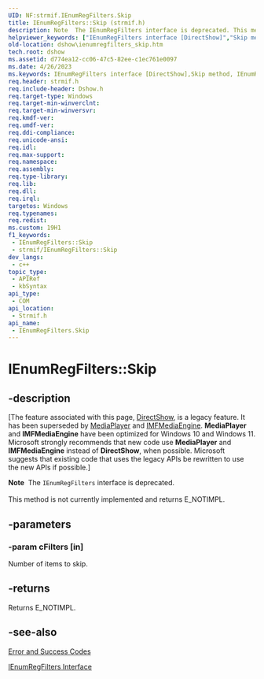 ```yaml
---
UID: NF:strmif.IEnumRegFilters.Skip
title: IEnumRegFilters::Skip (strmif.h)
description: Note  The IEnumRegFilters interface is deprecated. This method is not currently implemented and returns E_NOTIMPL. (IEnumRegFilters.Skip)
helpviewer_keywords: ["IEnumRegFilters interface [DirectShow]","Skip method","IEnumRegFilters.Skip","IEnumRegFilters::Skip","IEnumRegFiltersSkip","Skip","Skip method [DirectShow]","Skip method [DirectShow]","IEnumRegFilters interface","dshow.ienumregfilters_skip","strmif/IEnumRegFilters::Skip"]
old-location: dshow\ienumregfilters_skip.htm
tech.root: dshow
ms.assetid: d774ea12-cc06-47c5-82ee-c1ec761e0097
ms.date: 4/26/2023
ms.keywords: IEnumRegFilters interface [DirectShow],Skip method, IEnumRegFilters.Skip, IEnumRegFilters::Skip, IEnumRegFiltersSkip, Skip, Skip method [DirectShow], Skip method [DirectShow],IEnumRegFilters interface, dshow.ienumregfilters_skip, strmif/IEnumRegFilters::Skip
req.header: strmif.h
req.include-header: Dshow.h
req.target-type: Windows
req.target-min-winverclnt: 
req.target-min-winversvr: 
req.kmdf-ver: 
req.umdf-ver: 
req.ddi-compliance: 
req.unicode-ansi: 
req.idl: 
req.max-support: 
req.namespace: 
req.assembly: 
req.type-library: 
req.lib: 
req.dll: 
req.irql: 
targetos: Windows
req.typenames: 
req.redist: 
ms.custom: 19H1
f1_keywords:
 - IEnumRegFilters::Skip
 - strmif/IEnumRegFilters::Skip
dev_langs:
 - c++
topic_type:
 - APIRef
 - kbSyntax
api_type:
 - COM
api_location:
 - Strmif.h
api_name:
 - IEnumRegFilters.Skip
---
```


# IEnumRegFilters::Skip


## -description

\[The feature associated with this page, [DirectShow](/windows/win32/directshow/directshow), is a legacy feature. It has been superseded by [MediaPlayer](/uwp/api/Windows.Media.Playback.MediaPlayer) and [IMFMediaEngine](/windows/win32/api/mfmediaengine/nn-mfmediaengine-imfmediaengine). **MediaPlayer** and **IMFMediaEngine** have been optimized for Windows 10 and Windows 11. Microsoft strongly recommends that new code use **MediaPlayer** and **IMFMediaEngine** instead of **DirectShow**, when possible. Microsoft suggests that existing code that uses the legacy APIs be rewritten to use the new APIs if possible.\]

<div class="alert"><b>Note</b>  The <code>IEnumRegFilters</code> interface is deprecated.</div>
<div> </div>
This method is not currently implemented and returns E_NOTIMPL.

## -parameters

### -param cFilters [in]

Number of items to skip.

## -returns

Returns E_NOTIMPL.

## -see-also

<a href="/windows/desktop/DirectShow/error-and-success-codes">Error and Success Codes</a>



<a href="/windows/desktop/api/strmif/nn-strmif-ienumregfilters">IEnumRegFilters Interface</a>
